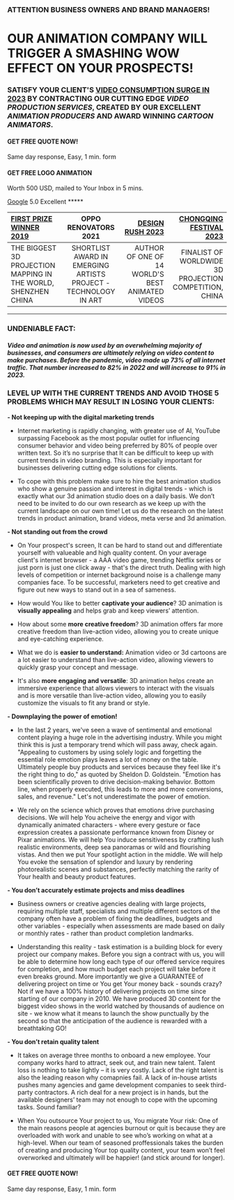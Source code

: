 ### ATTENTION BUSINESS OWNERS AND BRAND MANAGERS!
# OUR ANIMATION COMPANY WILL TRIGGER A SMASHING WOW EFFECT ON YOUR PROSPECTS!


### SATISFY YOUR CLIENT'S **[VIDEO CONSUMPTION SURGE IN 2023](https://blog.hubspot.com/marketing/how-video-consumption-is-changing)** BY CONTRACTING OUR CUTTING EDGE **_VIDEO PRODUCTION SERVICES_**, CREATED BY OUR EXCELLENT _ANIMATION PRODUCERS_ AND AWARD WINNING _CARTOON ANIMATORS_.

#### GET FREE QUOTE NOW!
Same day response, Easy, 1 min. form

#### GET FREE LOGO ANIMATION
Worth 500 USD, mailed to Your Inbox in 5 mins.

[Google](https://www.google.com/search?q=mediacraft.video+google+reviews&source=hp&ei=jofZY9eAIazLrgTMlprIBQ&iflsig=AK50M_UAAAAAY9mVnnMrQFpwRBYjGpSKoGkqMfJmK3CL&ved=0ahUKEwjX_7rl3_L8AhWspYsKHUyLBlkQ4dUDCAg&uact=5&oq=mediacraft.video+google+reviews&gs_lcp=Cgdnd3Mtd2l6EAM6BQgAEIAEOgUILhCABDoLCC4QgAQQxwEQ0QM6CAguEIAEENQCOgsILhCABBDHARCvAToICAAQgAQQyQM6CwguEK8BEMcBEIAEOg0ILhCABBDHARDRAxAKOgcIABCABBAKOgQIABAeOgYIABAIEB46CAgAEAgQHhAKOgIIJjoFCCEQoAE6BwghEKABEApQAFiRJGC0JmgAcAB4AIAB7AGIAcEZkgEHMTcuMTMuMZgBAKABAQ&sclient=gws-wiz) 
5.0 Excellent *****

| [FIRST PRIZE WINNER 2019  ](https://youtu.be/0NIfTr9mcxs)                                           |                      OPPO RENOVATORS 2021                       |                                 [DESIGN RUSH 2023](https://www.designrush.com/best-designs/video/trends/best-animated-video-designs?fbclid=IwAR0sq4t3g3671k9RE1KM3SUJgoXGX-fb7Kh_GcJwpRpxYpMmMQe3AIhjXqU#mcetoc_1gn7tlm2r1r1) |                                    [CHONGQING FESTIVAL 2023 ](https://youtu.be/iyZHUY1HKRc)|
|:--------------------------------------------------------------------|:---------------------------------------------------------------:|-------------------------------------------------:|-----------------------------------------------------------:|
| THE BIGGEST 3D PROJECTION <br/>MAPPING IN THE WORLD, SHENZHEN CHINA | SHORTLIST AWARD IN EMERGING ARTISTS PROJECT - TECHNOLOGY IN ART | AUTHOR OF ONE OF 14 WORLD'S BEST ANIMATED VIDEOS | FINALIST OF WORLDWIDE<br/>3D PROJECTION COMPETITION, CHINA |

___



### UNDENIABLE FACT:
##### Video and animation is now used by an overwhelming majority of businesses, and consumers are ultimately relying on video content to make purchases. Before the pandemic, video made up 73% of all internet traffic. That number increased to 82% in 2022 and will increase to 91% in 2023.

### LEVEL UP WITH THE CURRENT TRENDS AND AVOID THOSE **5 PROBLEMS WHICH MAY RESULT IN LOSING YOUR  CLIENTS**:

**- Not keeping up with the digital marketing trends**
-   Internet marketing is rapidly changing, with  greater use of AI, YouTube surpassing Facebook as the most popular outlet for influencing consumer behavior and video being preferred by 80% of people over written text. So it’s no surprise that It can be difficult to keep up with current trends in video branding. This is especially important for businesses delivering cutting edge solutions for clients.


- To cope with this problem make sure to hire the best animation studios who show a genuine passion and interest in digital trends - which is exactly what our 3d animation studio does on a daily basis. We don’t need to be invited to do our own research as we keep up with the current landscape on our own time!  Let us do the research on the latest trends in product animation, brand videos, meta verse and 3d animation.

**- Not standing out from the crowd**

- On Your prospect's screen, It can be hard to stand out and differentiate yourself with valueable and high quality content. On your average client's internet browser - a AAA video game, trending Netflix series or just porn is just one click away - that's the direct truth. Dealing with high levels of competition or internet background noise is a challenge many companies face. To be successful, marketers need to get creative and figure out new ways to stand out in a sea of sameness. 


- How would You like to better **captivate your audience**? 3D animation is **visually appealing** and helps grab and keep viewers’ attention. 
- How about some **more creative freedom**? 3D animation offers far more creative freedom than live-action video, allowing you to create unique and eye-catching experience.
- What we do is **easier to understand:** Animation video or 3d cartoons are a lot easier to understand than live-action video, allowing viewers to quickly grasp your concept and message.
- It's also **more engaging and versatile**: 3D animation helps create an immersive experience that allows viewers to interact with the visuals and is more versatile than live-action video, allowing you to easily customize the visuals to fit any brand or style.

**- Downplaying the power of emotion!**

- In the last 2 years, we've seen a wave of sentimental and emotional content playing a huge role in the advertising industry. While you might think this is just a temporary trend which will pass away, check again.
"Appealing to customers by using solely logic and forgetting the essential role emotion plays leaves a lot of money on the table. Ultimately people buy products and services because they feel like it's the right thing to do," as quoted by Sheldon D. Goldstein. "Emotion has been scientifically proven to drive decision-making behavior. Bottom line, when properly executed, this leads to more and more conversions, sales, and revenue." Let's not underestimate the power of emotion.


- We rely on the science which proves that emotions drive purchasing decisions. We will help You acheive the energy and vigor with dynamically animated characters - where every gesture or face expression creates a passionate performance known from Disney or Pixar animations. We will help You induce sensitiveness by crafting lush realistic environments, deep sea panoramas or wild and flourishing vistas. And then we put Your spotlight action in the middle. We will help You evoke the sensation of splendor and luxury by rendering photorealistic scenes and substances, perfectly matching the rarity of Your health and beauty product features. 

**- You don’t accurately estimate projects and miss deadlines**

- Business owners or creative agencies dealing with large projects, requiring multiple staff, specialists and multiple different sectors of the company often have a problem of fixing the deadlines, budgets and other variables - especially when assessments are made based on daily or monthly rates - rather than product completion landmarks.


- Understanding this reality - task estimation is a building block for every project our company makes. Before you sign a contract with us, you will be able to determine how long each type of our offered service requires for completion, and how much budget each project will take before it even breaks ground. More importantly we give a GUARANTEE of delivering project on time or You get Your money back - sounds crazy? Not if we have a 100% history of delivering projects on time since starting of our company in 2010. We have produced 3D content for the biggest video shows in the world watched by thousands of audience on site - we know what it means to launch the show punctually by the second so that the anticipation of the audience is rewarded with a breathtaking GO!

**- You don’t retain quality talent**

- It takes on average three months to onboard a new employee. Your company works hard to attract, seek out, and train new talent. Talent loss is nothing to take lightly – it is very costly. Lack of the right talent is also the leading reason why comapnies fail.  A lack of in-house artists pushes many agencies and game development companies to seek third-party contractors. A rich deal for a new project is in hands, but the available designers’ team may not enough to cope with the upcoming tasks. Sound familiar?


- When You outsource Your project to us, You migrate Your risk: One of the main reasons people at agencies burnout or quit is because they are overloaded with work and unable to see who’s working on what at a high-level. When our team of seasoned proffessionals takes the burden of creating and producing Your top quality content, your team won’t feel overworked and ultimately will be happier! (and stick around for longer).

#### GET FREE QUOTE NOW!
Same day response, Easy, 1 min. form





